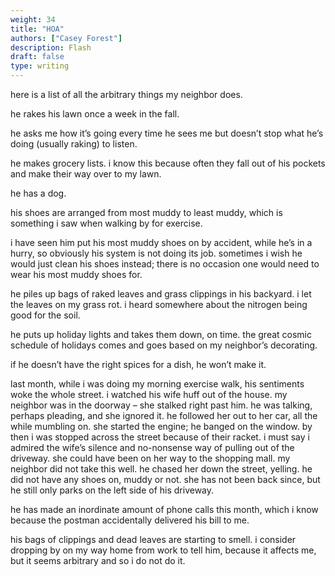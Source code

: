 ```yaml
---
weight: 34
title: "HOA"
authors: ["Casey Forest"]
description: Flash
draft: false
type: writing
---
```


here is a list of all the arbitrary things my neighbor does.  

he rakes his lawn once a week in the fall.  

he asks me how it’s going every time he sees me but doesn’t stop what he’s doing (usually raking) to listen.  

he makes grocery lists. i know this because often they fall out of his pockets and make their way over to my lawn.  

he has a dog.  

his shoes are arranged from most muddy to least muddy, which is something i saw when walking by for exercise.  

i have seen him put his most muddy shoes on by accident, while he’s in a hurry, so obviously his system is not doing its job. sometimes i wish he would just clean his shoes instead; there is no occasion one would need to wear his most muddy shoes for.  

he piles up bags of raked leaves and grass clippings in his backyard. i let the leaves on my grass rot. i heard somewhere about the nitrogen being good for the soil.

he puts up holiday lights and takes them down, on time. the great cosmic schedule of holidays comes and goes based on my neighbor’s decorating.  

if he doesn’t have the right spices for a dish, he won’t make it.  

last month, while i was doing my morning exercise walk, his sentiments woke the whole street. i watched his wife huff out of the house. my neighbor was in the doorway – she stalked right past him. he was talking, perhaps pleading, and she ignored it. he followed her out to her car, all the while mumbling on. she started the engine; he banged on the window. by then i was stopped across the street because of their racket. i must say i admired the wife’s silence and no-nonsense way of pulling out of the driveway. she could have been on her way to the shopping mall. my neighbor did not take this well. he chased her down the street, yelling. he did not have any shoes on, muddy or not. she has not been back since, but he still only parks on the left side of his driveway.  

he has made an inordinate amount of phone calls this month, which i know because the postman accidentally delivered his bill to me.    

his bags of clippings and dead leaves are starting to smell. i consider dropping by on my way home from work to tell him, because it affects me, but it seems arbitrary and so i do not do it.  